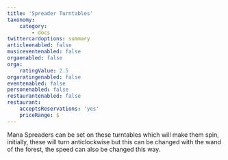 ```yaml
---
title: 'Spreader Turntables'
taxonomy:
    category:
        - docs
twittercardoptions: summary
articleenabled: false
musiceventenabled: false
orgaenabled: false
orga:
    ratingValue: 2.5
orgaratingenabled: false
eventenabled: false
personenabled: false
restaurantenabled: false
restaurant:
    acceptsReservations: 'yes'
    priceRange: $
---
```


Mana Spreaders can be set on these turntables which will make them spin, initially, these will turn anticlockwise but this can be changed with the wand of the forest, the speed can also be changed this way.